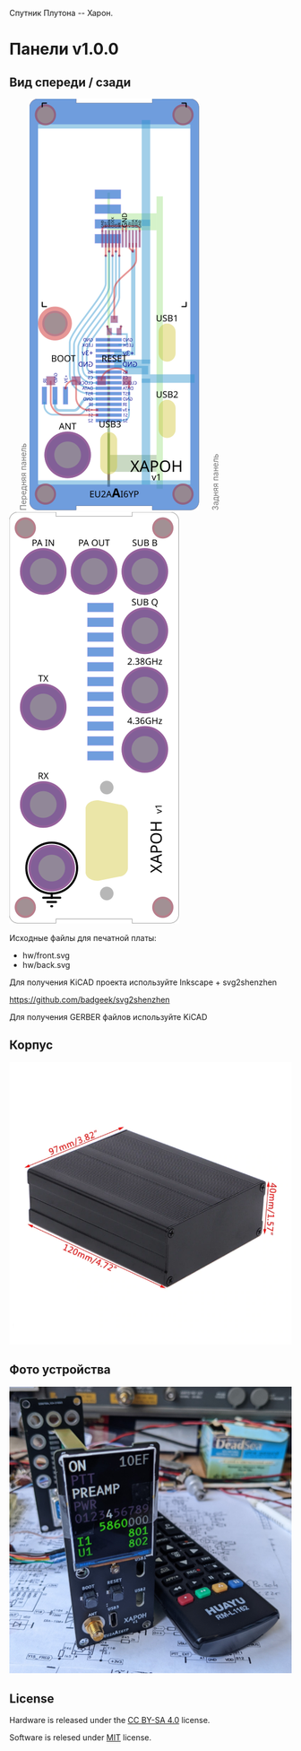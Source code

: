 Спутник Плутона -- Харон.

# Панели v1.0.0

## Вид спереди / сзади

<svg width="32" height="200" style="fill:#777"><text transform="rotate(-90)" x="-200" y="30">Передняя панель</text></svg>
<img src="hw/front.svg"></img>
<svg width="32" height="200" style="fill:#777"><text transform="rotate(-90)" x="-200" y="30">Задняя панель</text></svg>
<img src="hw/back.svg"></img>

Исходные файлы для печатной платы:
* hw/front.svg
* hw/back.svg

Для получения KiCAD проекта используйте Inkscape + svg2shenzhen

https://github.com/badgeek/svg2shenzhen

Для получения GERBER файлов используйте KiCAD

## Корпус

<img src="assets/case4.webp"></img>

## Фото устройства

<img src="assets/photo1.jpg"></img>

## License

Hardware is released under the [CC BY-SA 4.0](https://creativecommons.org/licenses/by-sa/4.0/) license.

Software is relesed under [MIT](LICENSE) license.
